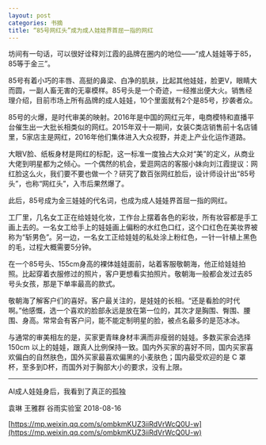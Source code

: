 ```yaml
---
layout: post
categories: 书摘
title: “85号网红头”成为成人娃娃界首屈一指的网红
---
```


坊间有一句话，可以很好诠释刘江霞的品牌在圈内的地位——“成人娃娃等于85，85等于金三”。

85号有着小巧的丰唇、高挺的鼻梁、白净的肌肤，比起其他娃娃，脸更V，眼睛大而圆，一副人畜无害的无辜模样。85号头是一个奇迹，一经推出便大火。销售经理介绍，目前市场上所有品牌的成人娃娃，10个里面就有2个是85号，抄袭者众。

85号的火爆，是时代审美的映射。2016年是中国的网红元年，电商模特和直播平台催生出一大批长相类似的网红。2015年双十一期间，女装C类店销售前十名店铺里，5家店主是网红，2016年他们集体进入大众视野，并走上产业化运作道路。

大眼V脸、纸板身材是网红的标配，这一标准一度独占大众对“美”的定义，从商业大佬到明星都为之倾心。一个偶然的机会，爱逛网店的客服小妹向刘江霞提议：网红脸这么火，我们要不要也做一个？研究了数百张网红脸后，设计师设计出“85号头”，也称“网红头”，入市后果然爆了。

此后，85号成为金三娃娃的代名词，也成为成人娃娃界首屈一指的网红。

工厂里，几名女工正在给娃娃化妆，工作台上摆着各色的彩妆，所有妆容都是手工画上去的。一名女工给手上的娃娃画上偏粉的水红色口红，这个口红色在美妆界被称为“斩男色”。另一边，一名女工正给娃娃的私处涂上粉红色，一针一针植上黑色的毛，过程大概需要5分钟。

在一个85号头、155cm身高的裸体娃娃面前，站着客服敬朝海，他正给娃娃拍照。比起穿着衣服修过的照片，客户更想看实拍照片。敬朝海一般都会发过去85号头女孩，那是下单率最高的款式。

敬朝海了解客户们的喜好。客户最关注的，是娃娃的长相。“还是看脸的时代啊。”他感慨，选一个喜欢的脸部永远是放在第一位的，其次才是胸围、臀围、腰围、身高。常常会有客户问，能不能定制明星的脸，被点名最多的是范冰冰。

与通常的审美相左的是，买家更青睐身材丰满而非瘦弱的娃娃。多数买家会选择 150cm 以上的娃娃，跟真人比例保持一致。国内外买家的喜好不同，国内买家喜欢偏白的自然肤色，国外买家最喜欢偏黑的小麦肤色；国内最受欢迎的是 C 罩杯，至多到D杯，而国外对于胸部大小的要求，没有上限。

---

AI成人娃娃身后，我看到了真正的孤独

袁琳 王雅群  谷雨实验室  2018-08-16

[https://mp.weixin.qq.com/s/ombkmKUZ3iiRdVrWcQ0U-w](https://mp.weixin.qq.com/s/ombkmKUZ3iiRdVrWcQ0U-w)